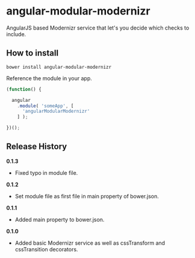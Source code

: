 # angular-modular-modernizr
AngularJS based Modernizr service that let's you decide which checks to include.


## How to install

```
bower install angular-modular-modernizr
```

Reference the module in your app.

```javascript
(function() {

  angular
    .module( 'someApp', [
      'angularModularModernizr'
    ] );

})();
```

## Release History

__0.1.3__

  * Fixed typo in module file.

__0.1.2__

  * Set module file as first file in main property of bower.json.

__0.1.1__

  * Added main property to bower.json.

__0.1.0__

  * Added basic Modernizr service as well as cssTransform and cssTransition decorators.